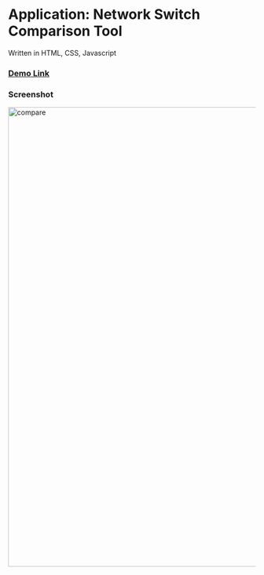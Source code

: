 Application: Network Switch Comparison Tool
=========

Written in HTML, CSS, Javascript

<h3><a href="compare.telquestintl.com">Demo Link</a></h3>
<h3>Screenshot</h3>

<img width="936" alt="compare" src="https://user-images.githubusercontent.com/16946307/58428841-cd90f600-8071-11e9-935e-5786b5db4ea1.PNG">
